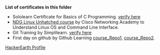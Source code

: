    __List of certificates in this folder__
* Sololearn Certificate for Basics of C Programming. [verify here](https://www.sololearn.com/Certificate/1089-23597034/jpg)
* [NDG Linux Unhatched course](https://www.netacad.com/courses/os-it/ndg-linux-unhatched) by Cisco Networking Academy to Understand Linux OS and Command Line Interface.
* Git Training by Simplilearn. [verify here](https://certificates.simplicdn.net/share/3346780_1648390553.pdf)
* First day on github by Github Learning [course_Repo1](https://github.com/Lokesh12121/github-slideshow), [course_Repo2](https://github.com/Lokesh12121/markdown-portfolio).

  
[HackerEarth Profile ](https://www.hackerearth.com/@lokeshramu8441)